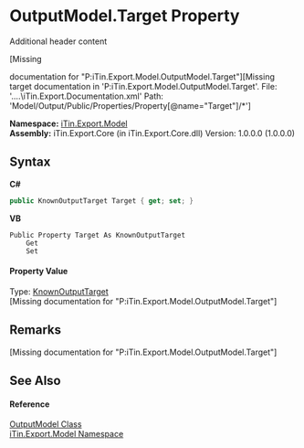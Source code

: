 # OutputModel.Target Property 
Additional header content 

\[Missing <summary> documentation for "P:iTin.Export.Model.OutputModel.Target"\]\[Missing <include> target documentation in 'P:iTin.Export.Model.OutputModel.Target'.  File: '..\..\iTin.Export.Documentation.xml' Path: 'Model/Output/Public/Properties/Property[@name="Target"]/*'\]

**Namespace:**&nbsp;<a href="N_iTin_Export_Model">iTin.Export.Model</a><br />**Assembly:**&nbsp;iTin.Export.Core (in iTin.Export.Core.dll) Version: 1.0.0.0 (1.0.0.0)

## Syntax

**C#**<br />
``` C#
public KnownOutputTarget Target { get; set; }
```

**VB**<br />
``` VB
Public Property Target As KnownOutputTarget
	Get
	Set
```


#### Property Value
Type: <a href="T_iTin_Export_Model_KnownOutputTarget">KnownOutputTarget</a><br />\[Missing <value> documentation for "P:iTin.Export.Model.OutputModel.Target"\]

## Remarks
\[Missing <remarks> documentation for "P:iTin.Export.Model.OutputModel.Target"\]

## See Also


#### Reference
<a href="T_iTin_Export_Model_OutputModel">OutputModel Class</a><br /><a href="N_iTin_Export_Model">iTin.Export.Model Namespace</a><br />